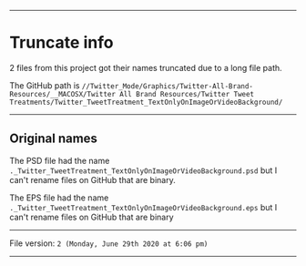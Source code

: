 
***

# Truncate info

2 files from this project got their names truncated due to a long file path.

The GitHub path is `//Twitter_Mode/Graphics/Twitter-All-Brand-Resources/__MACOSX/Twitter All Brand Resources/Twitter Tweet Treatments/Twitter_TweetTreatment_TextOnlyOnImageOrVideoBackground/`

***

## Original names

The PSD file had the name `._Twitter_TweetTreatment_TextOnlyOnImageOrVideoBackground.psd` but I can't rename files on GitHub that are binary.

The EPS file had the name `._Twitter_TweetTreatment_TextOnlyOnImageOrVideoBackground.eps` but I can't rename files on GitHub that are binary

***

File version: `2 (Monday, June 29th 2020 at 6:06 pm)`

***
